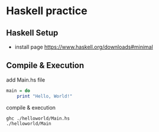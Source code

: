 # Haskell practice

## Haskell Setup

- install page
  https://www.haskell.org/downloads#minimal

## Compile & Execution

add Main.hs file

```haskell
main = do
    print "Hello, World!"
```

compile & execution

```shell
ghc ./helloworld/Main.hs
./helloworld/Main
```
